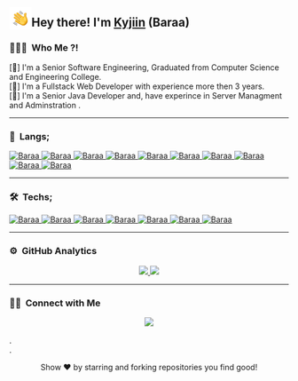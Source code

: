 <img alt="Night Coding" src="https://github.com/AVS1508/AVS1508/blob/master/assets/Hand%20Wave.gif?raw=true" width='40' align="left"/><h2>Hey there! I'm [Kyjiin](https://www.github.com/) (Baraa)</h2>

### 👨🏻‍💻 &nbsp;Who Me ?!

[📌] I'm a Senior Software Engineering, Graduated from Computer Science and Engineering College. \
[💠] I'm a Fullstack Web Developer with experience more then 3 years. \
[🚀] I'm a Senior Java Developer and, have experince in Server Managment and Adminstration .

 ---

### 📝 &nbsp;Langs;

<p float="left">
   <a href="https://www.java.com/">
<img alt="Baraa" src="https://devstickers.com/assets/img/pro/7kaq.png" width="40">
     </a>
   <a href="https://www.android.com/">
<img alt="Baraa" src="https://devstickers.com/assets/img/pro/zl8i.png" width="40">
     </a>
   <a href="https://www.python.org/">
<img alt="Baraa" src="https://devstickers.com/assets/img/pro/p3jo.png" width="40">
     </a>
   <a href="https://en.wikipedia.org/wiki/HTML">
<img alt="Baraa" src="https://devstickers.com/assets/img/pro/iqm9.png" width="40">
     </a>
   <a href="https://en.wikipedia.org/wiki/CCS3">
<img alt="Baraa" src="https://devstickers.com/assets/img/pro/8pnd.png" width="40">
     </a>
   <a href="https://en.wikipedia.org/wiki/JavaScript">
<img alt="Baraa" src="https://devstickers.com/assets/img/pro/i4eg.png" width="40">
     </a>
  <a href="https://getbootstrap.com/">
<img alt="Baraa" src="https://devstickers.com/assets/img/pro/9g0m.png" width="40">
    </a>
  <a href="https://git-scm.com/">
<img alt="Baraa" src="https://devstickers.com/assets/img/pro/apiv.png" width="40">
  </a>
  <a href="https://nodejs.org/en/">
<img alt="Baraa" src="https://devstickers.com/assets/img/cat/nodejs.png" width="40">
  </a>
  <a href="https://www.mongodb.com/">
<img alt="Baraa" src="https://devstickers.com/assets/img/pro/y3fb.png" width="40">
  </a>
</p>

 ---
 
### 🛠️ &nbsp;Techs;

<p float="left">
    <a href="https://code.visualstudio.com/">
<img alt="Baraa" src="https://devstickers.com/assets/img/pro/saxu.png" width="40">
    </a>
  <a href="https://www.eclipse.org/">
<img alt="Baraa" src="https://upload.wikimedia.org/wikipedia/commons/thumb/c/cf/Eclipse-SVG.svg/1200px-Eclipse-SVG.svg.png" width="40">
    </a>
  <a href="https://www.jetbrains.com/">
<img alt="Baraa" src="https://www.aquion.com.au/wp-content/uploads/2018/02/JetBrains-IntelliJ.png" width="40">
    </a>
  <a href="https://www.jenkins.io/">
<img alt="Baraa" src="https://devstickers.com/assets/img/pro/cypb.png" width="40">
    </a>
    <a href="https://mobaxterm.mobatek.net/">
<img alt="Baraa" src="https://f.top4top.io/p_2126wsg6h1.png" width="40">
    </a>
     <a href="https://www.docker.com/">
<img alt="Baraa" src="https://img.techentice.com/media/2020/06/docker.png" width="40">
    </a>
      <a href="https://github.com/">
<img alt="Baraa" src="https://play-lh.googleusercontent.com/PCpXdqvUWfCW1mXhH1Y_98yBpgsWxuTSTofy3NGMo9yBTATDyzVkqU580bfSln50bFU" width="40">
    </a>
</p>

 ---

### ⚙️ &nbsp;GitHub Analytics

<p align="center">
<a href="https://github.com/ThisBaraa">
  <img height="180em" src="https://github-readme-stats-eight-theta.vercel.app/api?username=ThisBaraa&show_icons=true&theme=algolia&include_all_commits=true&count_private=true"/>
  <img height="180em" src="https://github-readme-stats-eight-theta.vercel.app/api/top-langs/?username=ThisBaraa&layout=compact&langs_count=8&theme=algolia"/>
</a>
</p>

 ---
 
### 🤝🏻 &nbsp;Connect with Me

<p align="center">
<a href="https://bio.link/baraa"><img src="https://hgphysics.files.wordpress.com/2013/09/contact.gif" width="300" /></a>
</p>

.\
.



<p align="center">
    Show ❤️ by starring and forking repositories you find good!
  </p>
</p>
